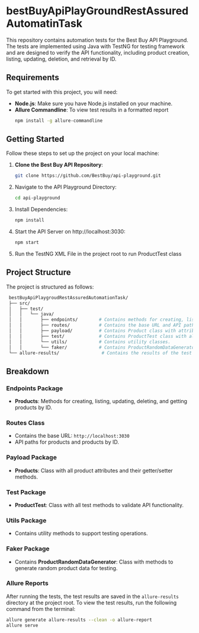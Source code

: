 # bestBuyApiPlayGroundRestAssuredAutomatinTask

This repository contains automation tests for the Best Buy API Playground. The tests are implemented using Java with TestNG for testing framework and are designed to verify the API functionality, including product creation, listing, updating, deletion, and retrieval by ID.

## Requirements

To get started with this project, you will need:

- **Node.js**: Make sure you have Node.js installed on your machine.
- **Allure Commandline**: To view test results in a formatted report
   ```bash
   npm install -g allure-commandline
  
## Getting Started

Follow these steps to set up the project on your local machine:

1. **Clone the Best Buy API Repository**:
   ```bash
   git clone https://github.com/BestBuy/api-playground.git
3. Navigate to the API Playground Directory:
   ```bash
   cd api-playground
5. Install Dependencies:
   ```bash
   npm install
6. Start the API Server on  http://localhost:3030:
    ```bash
    npm start
8. Run the TestNG XML File in the project root to run ProductTest class

## Project Structure
The project is structured as follows:
   ```bash
    bestBuyApiPlaygroudRestAssuredAutomationTask/
    ├── src/
    │   ├── test/
    │   │   └── java/
    │   │       ├── endpoints/        # Contains methods for creating, listing, updating, deleting, and retrieving products by ID.
    │   │       ├── routes/           # Contains the base URL and API paths.
    │   │       ├── payload/          # Contains Product class with attributes and their getters/setters.
    │   │       ├── test/             # Contains ProductTest class with all test methods.
    │   │       └── utils/            # Contains utility classes.
    │   │       └── faker/            # Contains ProductRandomDataGenerator for generating random product data.
    └── allure-results/                # Contains the results of the test execution.
```
## Breakdown

### Endpoints Package
- **Products**: Methods for creating, listing, updating, deleting, and getting products by ID.

### Routes Class
- Contains the base URL: `http://localhost:3030`
- API paths for products and products by ID.

### Payload Package
- **Products**: Class with all product attributes and their getter/setter methods.

### Test Package
- **ProductTest**: Class with all test methods to validate API functionality.

### Utils Package
- Contains utility methods to support testing operations.

### Faker Package
- Contains **ProductRandomDataGenerator**: Class with methods to generate random product data for testing.

### Allure Reports
After running the tests, the test results are saved in the `allure-results` directory at the project root. To view the test results, run the following command from the terminal:

```bash
allure generate allure-results --clean -o allure-report
allure serve
